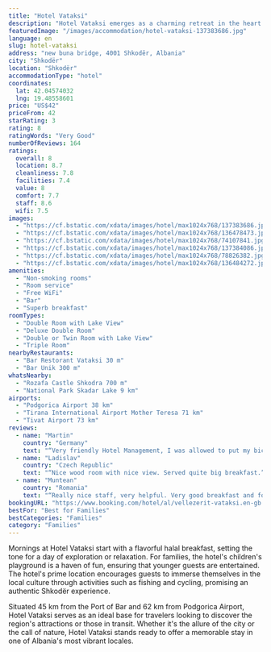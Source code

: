 ```yaml
---
title: "Hotel Vataksi"
description: "Hotel Vataksi emerges as a charming retreat in the heart of Shkodër, boasting an array of amenities that cater to both leisure and adventure seekers."
featuredImage: "/images/accommodation/hotel-vataksi-137383686.jpg"
language: en
slug: hotel-vataksi
address: "new buna bridge, 4001 Shkodër, Albania"
city: "Shkodër"
location: "Shkodër"
accommodationType: "hotel"
coordinates:
  lat: 42.04574032
  lng: 19.48558601
price: "US$42"
priceFrom: 42
starRating: 3
rating: 8
ratingWords: "Very Good"
numberOfReviews: 164
ratings:
  overall: 8
  location: 8.7
  cleanliness: 7.8
  facilities: 7.4
  value: 8
  comfort: 7.7
  staff: 8.6
  wifi: 7.5
images:
  - "https://cf.bstatic.com/xdata/images/hotel/max1024x768/137383686.jpg?k=8709560cea5bd617bf0b511cbffae89c03e2bf225468f82bd39393ea017d0e59&o=&hp=1"
  - "https://cf.bstatic.com/xdata/images/hotel/max1024x768/136478473.jpg?k=dceac61e38eaa763a66823b4f29a92eb18aee9453a8d9325dd01770657d8e5b6&o=&hp=1"
  - "https://cf.bstatic.com/xdata/images/hotel/max1024x768/74107841.jpg?k=53e591e9ed6f4d53cf87a4490efd114cdf0fcae35ce12a72e05441cb6236d517&o=&hp=1"
  - "https://cf.bstatic.com/xdata/images/hotel/max1024x768/137384086.jpg?k=3b0baef53c8562e05b93297e61373e07392e9295d4a76fc1a1ae2a4691117483&o=&hp=1"
  - "https://cf.bstatic.com/xdata/images/hotel/max1024x768/78826382.jpg?k=057fffd3dece83c547eaa7698662b0b099b0c50ff3315fdf9ba3632b2346ead6&o=&hp=1"
  - "https://cf.bstatic.com/xdata/images/hotel/max1024x768/136484272.jpg?k=262405a98e205c0941071ecd27bfa64a522ee9e0dff7f8670d8eddb5c39f0069&o=&hp=1"
amenities:
  - "Non-smoking rooms"
  - "Room service"
  - "Free WiFi"
  - "Bar"
  - "Superb breakfast"
roomTypes:
  - "Double Room with Lake View"
  - "Deluxe Double Room"
  - "Double or Twin Room with Lake View"
  - "Triple Room"
nearbyRestaurants:
  - "Bar Restorant Vataksi 30 m"
  - "Bar Unik 300 m"
whatsNearby:
  - "Rozafa Castle Shkodra 700 m"
  - "National Park Skadar Lake 9 km"
airports:
  - "Podgorica Airport 38 km"
  - "Tirana International Airport Mother Teresa 71 km"
  - "Tivat Airport 73 km"
reviews:
  - name: "Martin"
    country: "Germany"
    text: "“Very friendly Hotel Management, I was allowed to put my bicycle in the Hotel at night, thanks a lot again!”"
  - name: "Ladislav"
    country: "Czech Republic"
    text: "“Nice wood room with nice view. Served quite big breakfast.”"
  - name: "Muntean"
    country: "Romania"
    text: "“Really nice staff, very helpful. Very good breakfast and food in general. The room was big and the air conditioning was really good. Beautiful view from the room and from the terrace. Big private parking. We loved it!”"
bookingURL: "https://www.booking.com/hotel/al/vellezerit-vataksi.en-gb.html?aid=8035640"
bestFor: "Best for Families"
bestCategories: "Families"
category: "Families"
---
```


Mornings at Hotel Vataksi start with a flavorful halal breakfast, setting the tone for a day of exploration or relaxation. For families, the hotel's children's playground is a haven of fun, ensuring that younger guests are entertained. The hotel's prime location encourages guests to immerse themselves in the local culture through activities such as fishing and cycling, promising an authentic Shkodër experience.

Situated 45 km from the Port of Bar and 62 km from Podgorica Airport, Hotel Vataksi serves as an ideal base for travelers looking to discover the region's attractions or those in transit. Whether it's the allure of the city or the call of nature, Hotel Vataksi stands ready to offer a memorable stay in one of Albania's most vibrant locales.